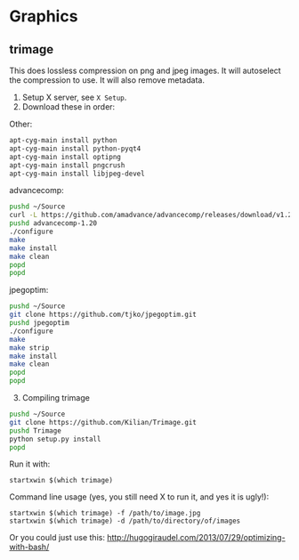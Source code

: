 Graphics
========

trimage
-------

This does lossless compression on png and jpeg images. It will autoselect the compression to use. It will also remove metadata.

1. Setup X server, see `X Setup`.
2. Download these in order:

Other:

```sh
apt-cyg-main install python
apt-cyg-main install python-pyqt4
apt-cyg-main install optipng
apt-cyg-main install pngcrush
apt-cyg-main install libjpeg-devel
```

advancecomp:

```sh
pushd ~/Source
curl -L https://github.com/amadvance/advancecomp/releases/download/v1.20/advancecomp-1.20.tar.gz | tar xz
pushd advancecomp-1.20
./configure
make
make install
make clean
popd
popd
```

jpegoptim:

```sh
pushd ~/Source
git clone https://github.com/tjko/jpegoptim.git
pushd jpegoptim
./configure
make
make strip
make install
make clean
popd
popd
```

3. Compiling trimage

```sh
pushd ~/Source
git clone https://github.com/Kilian/Trimage.git
pushd Trimage
python setup.py install
popd
```

Run it with:

```
startxwin $(which trimage)
```

Command line usage (yes, you still need X to run it, and yes it is ugly!):

```
startxwin $(which trimage) -f /path/to/image.jpg
startxwin $(which trimage) -d /path/to/directory/of/images
```

Or you could just use this: http://hugogiraudel.com/2013/07/29/optimizing-with-bash/